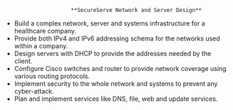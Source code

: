                          **SecureServe Network and Server Design**

- Build a complex network, server and systems infrastructure for a healthcare company.
- Provide both IPv4 and IPv6 addressing schema for the networks used within a company.
- Design servers with DHCP to provide the addresses needed by the client.
- Configure Cisco switches and router to provide network coverage using various routing protocols.
- Implement security to the whole network and systems to prevent any cyber-attack.
- Plan and implement services like DNS, file, web and update services.

